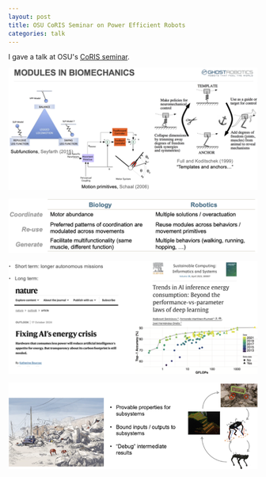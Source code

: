 ```yaml
---
layout: post
title: OSU CoRIS Seminar on Power Efficient Robots
categories: talk
---
```


I gave a talk at OSU's [CoRIS seminar](https://engineering.oregonstate.edu/events/power-efficient-autonomous-mobile-robots).

![Modules in Biomechanics](/images/modules_biomechanics.png)

![Modularity is Everywhere](/images/modularity_everywhere.png)

![Energy](/images/energy.png)

![Safety and Predicability](/images/safety_predictability.png)

